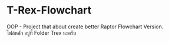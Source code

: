 # T-Rex-Flowchart
OOP - Project that about create better Raptor Flowchart Version.
<br>
ไฟล์หลัก อยู่ที่ Folder Trex นะครับ
